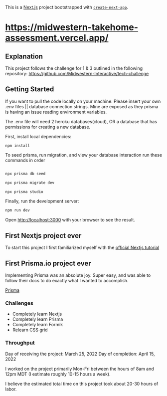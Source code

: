 This is a [Next.js](https://nextjs.org/) project bootstrapped with [`create-next-app`](https://github.com/vercel/next.js/tree/canary/packages/create-next-app).

# https://midwestern-takehome-assessment.vercel.app/

## Explanation
This project follows the challenge for 1 & 3 outlined in the following repository: https://github.com/Midwestern-Interactive/tech-challenge

## Getting Started

If you want to pull the code locally on your machine:
Please insert your own .env files || database connection strings.
Mine are exposed as they prisma is having an issue reading environment variables.

The .env file will need 2 heroku databases(cloud), OR a database that has permissions for creating a new database.

First, install local dependencies:
```
npm install
```

To seed prisma, run migration, and view your database interaction run these commands in order 
```bash

npx prisma db seed

npx prisma migrate dev

npx prisma studio

```

Finally, run the development server:

```bash
npm run dev
```

Open [http://localhost:3000](http://localhost:3000) with your browser to see the result.


## First Nextjs project ever
To start this project I first familiarized myself with the [official Nextjs tutorial](https://nextjs.org/learn/foundations/about-nextjs)

## First Prisma.io project ever
Implementing Prisma was an absolute joy. Super easy, and was able to follow their docs to do exactly what I wanted to accomplish.

[Prisma](https://www.prisma.io/docs/getting-started)

### Challenges
- Completely learn Nextjs
- Completely learn Prisma
- Completely learn Formik
- Relearn CSS grid

### Throughput
Day of receiving the project: March 25, 2022
Day of completion: April 15, 2022

I worked on the project primarily Mon-Fri between the hours of 8am and 12pm MDT (I estimate roughly 10-15 hours a week). 

I believe the estimated total time on this project took about 20-30 hours of labor.
